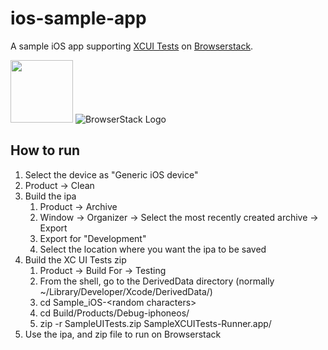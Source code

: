 # ios-sample-app

A sample iOS app supporting [XCUI Tests](https://developer.apple.com/library/content/documentation/DeveloperTools/Conceptual/testing_with_xcode/chapters/09-ui_testing.html) on [Browserstack](https://www.browserstack.com/).

<img src="https://cdn-images-1.medium.com/max/1600/1*Z0AH-kvjNsUKlcgjP01rmA.png" height="100" /> ![BrowserStack Logo](https://d98b8t1nnulk5.cloudfront.net/production/images/layout/logo-header.png?1469004780)

## How to run

1. Select the device as "Generic iOS device"
2. Product -> Clean
3. Build the ipa
	1. Product -> Archive
	2. Window -> Organizer -> Select the most recently created archive -> Export
	3. Export for "Development"
	4. Select the location where you want the ipa to be saved
4. Build the XC UI Tests zip
	1. Product -> Build For -> Testing
	2. From the shell, go to the DerivedData directory (normally ~/Library/Developer/Xcode/DerivedData/)
	3. cd Sample_iOS-&lt;random characters&gt;
	4. cd Build/Products/Debug-iphoneos/
	5. zip -r SampleUITests.zip SampleXCUITests-Runner.app/
5. Use the ipa, and zip file to run on Browserstack

